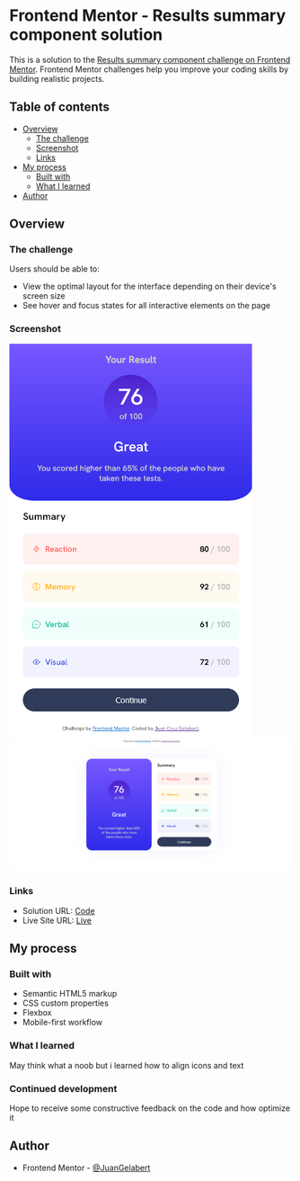 # Frontend Mentor - Results summary component solution

This is a solution to the [Results summary component challenge on Frontend Mentor](https://www.frontendmentor.io/challenges/results-summary-component-CE_K6s0maV). Frontend Mentor challenges help you improve your coding skills by building realistic projects. 

## Table of contents

- [Overview](#overview)
  - [The challenge](#the-challenge)
  - [Screenshot](#screenshot)
  - [Links](#links)
- [My process](#my-process)
  - [Built with](#built-with)
  - [What I learned](#what-i-learned)
- [Author](#author)


## Overview

### The challenge

Users should be able to:

- View the optimal layout for the interface depending on their device's screen size
- See hover and focus states for all interactive elements on the page

### Screenshot

![Mobile (max: 375px)](./assets/images/Mobile%20-%20Results%20summary%20component.png)
![Desktop (min: 1440px)](./assets/images/Desktop%20-%20Results%20summary%20component.png)


### Links

- Solution URL: [Code](https://www.frontendmentor.io/solutions/summary-card-layout-flexbox-3anW69_Whz)
- Live Site URL: [Live](https://juangelabert.github.io/Results-Summary-Component/)

## My process

### Built with

- Semantic HTML5 markup
- CSS custom properties
- Flexbox
- Mobile-first workflow

### What I learned

May think what a noob but i learned how to align icons and text

### Continued development

Hope to receive some constructive feedback on the code and how optimize it

## Author

- Frontend Mentor - [@JuanGelabert](https://www.frontendmentor.io/profile/JuanGelabert)

